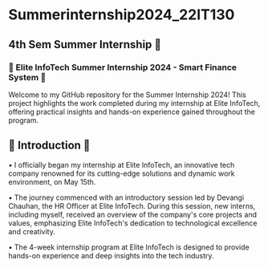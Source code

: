 # Summerinternship2024_22IT130
## 4th Sem Summer Internship 🥇
### 🌟 Elite InfoTech Summer Internship 2024 - Smart Finance System 🌟
Welcome to my GitHub repository for the Summer Internship 2024! This project highlights the work completed during my internship at Elite InfoTech, offering practical insights and hands-on experience gained throughout the program.

## 🚀 Introduction 🚀
• I officially began my internship at Elite InfoTech, an innovative tech company renowned for its cutting-edge solutions and dynamic work environment, on May 15th.

• The journey commenced with an introductory session led by Devangi Chauhan, the HR Officer at Elite InfoTech. During this session, new interns, including myself, received an overview of the company's core projects and values, emphasizing Elite InfoTech's dedication to technological excellence and creativity.

• The 4-week internship program at Elite InfoTech is designed to provide hands-on experience and deep insights into the tech industry.



